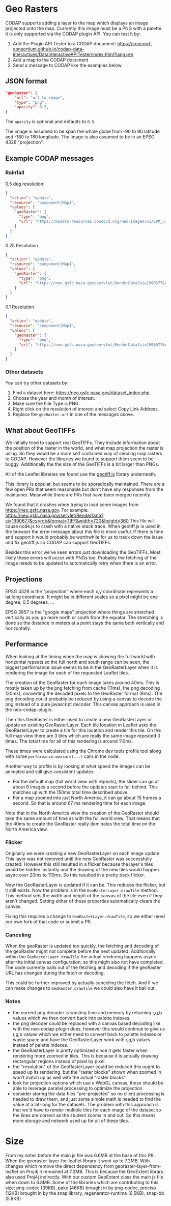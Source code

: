 # Geo Rasters
CODAP supports adding a layer to the map which displays an image projected onto the map. Currently this image must be a PNG with a palette. It is only supported via the CODAP plugin API. You can test it by:
1. Add the Plugin API Tester to a CODAP document:
https://concord-consortium.github.io/codap-data-interactives/DataInteractiveAPITester/index.html?lang=en
2. Add a map to the CODAP document
3. Send a message to CODAP like the examples below.

## JSON format

```json
"geoRaster": {
    "url": "url_to_image",
    "type": "png",
    "opacity": 0.5,
}
```

The `opacity` is optional and defaults to `0.5`.

The image is assumed to be span the whole globe from -90 to 90 latitude and -180 to 180 longitude. The image is also assumed to be in an EPSG 4326 "projection".

## Example CODAP messages

### Rainfall

0.5 deg resolution:
```json
{
  "action": "update",
  "resource": "component[Map]",
  "values": {
    "geoRaster": {
      "type": "png",
      "url": "https://models-resources.concord.org/neo-images/v1/GPM_3IMERGM/720x360/2007-09-01.png"
    }
  }
}
```

0.25 Resolution
```json
{
  "action": "update",
  "resource": "component[Map]",
  "values": {
    "geoRaster": {
      "type": "png",
      "url": "https://neo.gsfc.nasa.gov/servlet/RenderData?si=1990677&cs=rgb&format=PNG&width=1440&height=720"
    }
  }
}
```

0.1 Resolution
```json
{
  "action": "update",
  "resource": "component[Map]",
  "values": {
    "geoRaster": {
      "type": "png",
      "url": "https://neo.gsfc.nasa.gov/servlet/RenderData?si=1990677&cs=rgb&format=PNG&width=3600&height=1800"
    }
  }
}
```

### Other datasets
You can try other datasets by:
1. Find a dataset here: https://neo.gsfc.nasa.gov/dataset_index.php
2. Choose the year and month of interest.
3. Make sure the File Type is PNG.
4. Right click on the resolution of interest and select Copy Link Address.
5. Replace the `geoRaster.url` in one of the messages above.

## What about GeoTIFFs
We initially tried to support real GeoTIFFs. They include information about the position of the raster in the world, and what map projection the raster is using. So they would be a more self contained way of sending map rasters to CODAP. However the libraries we found to support them seem to be buggy. Additionally the the size of the GeoTIFFs is a bit larger than PNGs.

All of the Leaflet libraries we found use the [geotiff.js](https://github.com/geotiffjs/geotiff.js) library underneath.

This library is popular, but seems to be sporadically maintained. There are a few open PRs that seem reasonable but don't have any responses from the maintainer. Meanwhile there are PRs that have been merged recently.

We found that it crashes when trying to load some images from https://neo.gsfc.nasa.gov. For example: https://neo.gsfc.nasa.gov/servlet/RenderData?si=1990677&cs=rgb&format=TIFF&width=720&height=360 This file will cause node.js to crash with a native stack trace. When geotiff.js is used in the browser the error message about this file is more useful. If there is time and support it would probably be worthwhile for us to track down the issue and fix geotiff.js so CODAP can support GeoTIFFs.

Besides this error we've seen errors just downloading the GeoTIFFs. Most likely these errors will occur with PNGs too. Probably the fetching of the image needs to be updated to automatically retry when there is an error.

## Projections

EPSG 4326 is the "projection" where each x,y coordinate represents a lat,long coordinate. It might be in different scales so a pixel might be one degree, 0.5 degrees, ...

EPSG 3857 is the "google maps" projection where things are stretched vertically as you go more north or south from the equator. The stretching is done so the distance in meters at a point stays the same both vertically and horizontally.

## Performance

When looking at the timing when the map is showing the full world with horizontal repeats so the full north and south range can be seen, the biggest performance issue seems to be in the GeoRasterLayer when it is rendering the image for each of the requested Leaflet tiles.

The creation of the GeoRaster for each image takes around 40ms. This is mostly taken up by the png fetching from cache (11ms), the png decoding (20ms), converting the decoded pixels to the GeoRaster format (8ms). The png decoding could probably be reduced by using a canvas to decode the png instead of a pure javascript decoder. This canvas approach is used in the neo-codap-plugin.

Then this GeoRaster is either used to create a new GeoRasterLayer or update an existing GeoRasterLayer. Each tile location in Leaflet asks the GeoRasterLayer to create a tile for this location and render this tile. On the full map view there are 3 tiles which are really the same image repeated 3 times. The total time for all of this rendering is around 110ms.

These times were calculated using the Chrome dev tools profile tool along with some `performance.measure(...)` calls in the code.

Another way to profile is by looking at what speed the images can be animated and still give consistent updates:
- For the default map (full world view with repeats), the slider can go at about 6 images a second before the updates start to fall behind. This matches up with the 150ms total time described above.
- For a map zoomed into just North America, it can go about 15 frames a second. So that is around 67 ms rendering time for each image.

Note that in the North America view the creation of the GeoRaster should take the same amount of time as with the full world view. That means that the 40ms to create the GeoRaster really dominates the total time on the North America view.

### Flicker
Originally we were creating a new GeoRasterLayer on each image update. This layer was not removed until the new GeoRaster was successfully created. However this still resulted in a flicker because the layer's tiles would be hidden instantly and the drawing of the new tiles would happen async over 20ms to 110ms. So this resulted in a pretty back flicker.

Now the GeoRasterLayer is updated if it can be. This reduces the flicker, but it still exists. Now the problem is in the `GeoRasterLayer.drawTile` method. This method sets the width and height of the canvas of the tile even if they aren't changed. Setting either of these properties automatically clears the canvas.

Fixing this requires a change to `GeoRasterLayer.drawTile`, so we either need our own fork of that code or submit a PR.

### Canceling
When the geoRaster is updated too quickly, the fetching and decoding of the geoRaster might not complete before the next updated. Additionally within the `GeoRasterLayer.drawTile` the actual rendering happens async after the initial canvas configuration, so this might also not have completed. The code currently bails out of the fetching and decoding if the geoRaster URL has changed during the fetch or decoding.

This could be further improved by actually canceling the fetch. And if we can make changes to `GeoRaster.drawTile` we could also have it bail out.

### Notes
- the current png decoder is wasting time and memory by returning r,g,b values which we then convert back into palette indexes.
- the png decoder could be replaced with a canvas based decoding like with the neo-codap-plugin does, however this would continue to give us r,g,b values which we either need to convert back to palette indexes or waste space and have the GeoRasterLayer work with r,g,b values instead of palette indexes.
- the GeoRasterLayer is pretty optimized since it gets faster when rendering more zoomed in tiles. This is because it is actually drawing rectangular regions instead of pixel by pixel.
- the "resolution" of the GeoRasterLayer could be reduced this ought to speed up its rendering, but the "raster blocks" shown when zoomed in won't match up as well with the actual "raster blocks".
- look for projection options which use a WebGL canvas, these should be able to leverage parallel processing to optimize the projection.
- consider storing the data files "pre-projected" so no client processing is needed to draw them, and just some simple math is needed to find the value at a lat-long for the datasets. The problem with this approach is that we'd have to render multiple tiles for each image of the dataset so the lines are correct as the student zooms in and out. So this means more storage and network used up for all of these tiles.

# Size
From my notes before the main js file was 6.6MB at the base of this PR.
When the georaster-layer-for-leaflet library it went up to 7.2MB.
With changes which remove the direct dependency from georaster-layer-from-leaflet on Proj4j it remained at 7.2MB. This is because the GeoExtent library also used Proj4j indirectly.
With our custom GeoExtent class the main js file when down to 6.8MB. Some of the libraries which are contributing to this size: png-codec (39KB), pako (46KB) brought in by png-codec, preciso (12KB) brought in by the snap library, regenerator-runtime (6.5KB), snap-bb (5.8KB)
